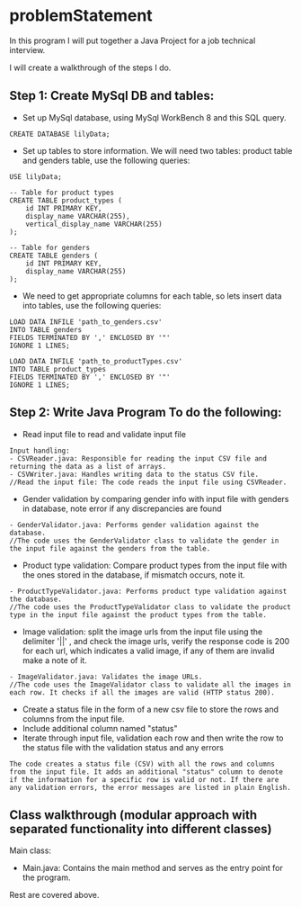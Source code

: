# problemStatement
In this program I will put together a Java Project for a job technical interview.


I will create a walkthrough of the steps I do.

## Step 1: Create MySql DB and tables:
- Set up MySql database, using MySql WorkBench 8 and this SQL query.
```
CREATE DATABASE lilyData;
```

- Set up tables to store information. We will need two tables: product table and genders table, use the following queries:
```
USE lilyData;

-- Table for product types
CREATE TABLE product_types (
    id INT PRIMARY KEY,
    display_name VARCHAR(255),
    vertical_display_name VARCHAR(255)
);

-- Table for genders
CREATE TABLE genders (
    id INT PRIMARY KEY,
    display_name VARCHAR(255)
);
```

  - We need to get appropriate columns for each table, so lets insert data into tables, use the following queries:
```
LOAD DATA INFILE 'path_to_genders.csv'
INTO TABLE genders
FIELDS TERMINATED BY ',' ENCLOSED BY '"'
IGNORE 1 LINES;
```

```
LOAD DATA INFILE 'path_to_productTypes.csv'
INTO TABLE product_types
FIELDS TERMINATED BY ',' ENCLOSED BY '"'
IGNORE 1 LINES;
```


## Step 2: Write Java Program To do the following:
- Read input file to read and validate input file
```
Input handling:
- CSVReader.java: Responsible for reading the input CSV file and returning the data as a list of arrays.
- CSVWriter.java: Handles writing data to the status CSV file.
//Read the input file: The code reads the input file using CSVReader.
```
- Gender validation by comparing gender info with input file with genders in database, note error if any discrepancies are found
```
- GenderValidator.java: Performs gender validation against the database.
//The code uses the GenderValidator class to validate the gender in the input file against the genders from the table.
```
- Product type validation: Compare product types from the input file with the ones stored in the database, if mismatch occurs, note it.
```
- ProductTypeValidator.java: Performs product type validation against the database.
//The code uses the ProductTypeValidator class to validate the product type in the input file against the product types from the table.
```
- Image validation: split the image urls from the input file using the delimiter '||' , and check the image urls, verify the response code is 200 for each url, which indicates a valid image, if any of them are invalid make a note of it.
```
- ImageValidator.java: Validates the image URLs.
//The code uses the ImageValidator class to validate all the images in each row. It checks if all the images are valid (HTTP status 200).
```
- Create a status file in the form of a new csv file to store the rows and columns from the input file. 
- Include additional column named "status"
- Iterate through input file, validation each row and then write the row to the status file with the validation status and any errors
```
The code creates a status file (CSV) with all the rows and columns from the input file. It adds an additional "status" column to denote if the information for a specific row is valid or not. If there are any validation errors, the error messages are listed in plain English.
```

## Class walkthrough (modular approach with separated functionality into different classes)

Main class:
- Main.java: Contains the main method and serves as the entry point for the program.

Rest are covered above.



